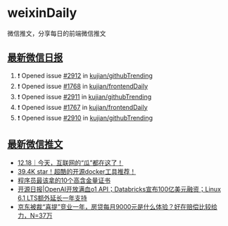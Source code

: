 # weixinDaily
微信推文，分享每日的前端微信推文

## [最新微信日报](https://github.com/kujian/weixinDaily/issues)

<!--START_SECTION:activity-->
1. ❗ Opened issue [#2912](https://github.com/kujian/githubTrending/issues/2912) in [kujian/githubTrending](https://github.com/kujian/githubTrending)
2. ❗ Opened issue [#1768](https://github.com/kujian/frontendDaily/issues/1768) in [kujian/frontendDaily](https://github.com/kujian/frontendDaily)
3. ❗ Opened issue [#2911](https://github.com/kujian/githubTrending/issues/2911) in [kujian/githubTrending](https://github.com/kujian/githubTrending)
4. ❗ Opened issue [#1767](https://github.com/kujian/frontendDaily/issues/1767) in [kujian/frontendDaily](https://github.com/kujian/frontendDaily)
5. ❗ Opened issue [#2910](https://github.com/kujian/githubTrending/issues/2910) in [kujian/githubTrending](https://github.com/kujian/githubTrending)
<!--END_SECTION:activity-->


## [最新微信推文](https://weixin.qdkfweb.cn/)

<!-- BLOG-POST-LIST:START -->
- [12.18｜今天，互联网的“瓜”都在这了！](https://weixin.qdkfweb.cn/60761.html)
- [39.4K star！超酷的开源docker工具推荐！](https://weixin.qdkfweb.cn/60777.html)
- [程序员最该拿的10个高含金量证书](https://weixin.qdkfweb.cn/60778.html)
- [开源日报|OpenAI开放满血o1 API；Databricks宣布100亿美元融资；Linux 6.1 LTS额外延长一年支持](https://weixin.qdkfweb.cn/60781.html)
- [京东被裁“喜提”竞业一年，房贷每月9000元是什么体验？好在赔偿比较给力，N=37万](https://weixin.qdkfweb.cn/60757.html)
<!-- BLOG-POST-LIST:END -->
